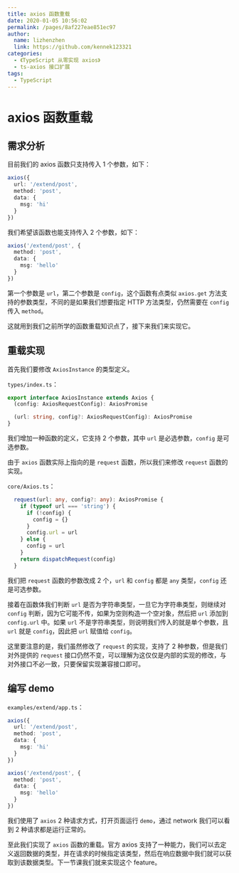 ```yaml
---
title: axios 函数重载
date: 2020-01-05 10:56:02
permalink: /pages/8af227eae851ec97
author: 
  name: lizhenzhen
  link: https://github.com/kennek123321
categories: 
  - 《TypeScript 从零实现 axios》
  - ts-axios 接口扩展
tags: 
  - TypeScript
---
```

# axios 函数重载

## 需求分析

目前我们的 axios 函数只支持传入 1 个参数，如下：

```typescript
axios({
  url: '/extend/post',
  method: 'post',
  data: {
    msg: 'hi'
  }
})
```

我们希望该函数也能支持传入 2 个参数，如下：

```typescript
axios('/extend/post', {
  method: 'post',
  data: {
    msg: 'hello'
  }
})
```

第一个参数是 `url`，第二个参数是 `config`，这个函数有点类似 `axios.get` 方法支持的参数类型，不同的是如果我们想要指定 HTTP 方法类型，仍然需要在 `config` 传入 `method`。

这就用到我们之前所学的函数重载知识点了，接下来我们来实现它。

## 重载实现

首先我们要修改 `AxiosInstance` 的类型定义。

`types/index.ts`：

```typescript
export interface AxiosInstance extends Axios {
  (config: AxiosRequestConfig): AxiosPromise

  (url: string, config?: AxiosRequestConfig): AxiosPromise
}
```

我们增加一种函数的定义，它支持 2 个参数，其中 `url` 是必选参数，`config` 是可选参数。

由于 `axios` 函数实际上指向的是 `request` 函数，所以我们来修改 `request` 函数的实现。

`core/Axios.ts`：

```typescript
  request(url: any, config?: any): AxiosPromise {
    if (typeof url === 'string') {
      if (!config) {
        config = {}
      }
      config.url = url
    } else {
      config = url
    }
    return dispatchRequest(config)
  }
```

我们把 `request` 函数的参数改成 2 个，`url` 和 `config` 都是 `any` 类型，`config` 还是可选参数。

接着在函数体我们判断 `url` 是否为字符串类型，一旦它为字符串类型，则继续对 `config` 判断，因为它可能不传，如果为空则构造一个空对象，然后把 `url` 添加到 `config.url` 中。如果 `url` 不是字符串类型，则说明我们传入的就是单个参数，且 `url` 就是 `config`，因此把 `url` 赋值给 `config`。

这里要注意的是，我们虽然修改了 `request` 的实现，支持了 2 种参数，但是我们对外提供的 `request` 接口仍然不变，可以理解为这仅仅是内部的实现的修改，与对外接口不必一致，只要保留实现兼容接口即可。

## 编写 demo

`examples/extend/app.ts`：

```typescript
axios({
  url: '/extend/post',
  method: 'post',
  data: {
    msg: 'hi'
  }
})

axios('/extend/post', {
  method: 'post',
  data: {
    msg: 'hello'
  }
})
```

我们使用了 `axios` 2 种请求方式，打开页面运行 `demo`，通过 network 我们可以看到 2 种请求都是运行正常的。

至此我们实现了 `axios` 函数的重载。官方 axios 支持了一种能力，我们可以去定义返回数据的类型，并在请求的时候指定该类型，然后在响应数据中我们就可以获取到该数据类型。下一节课我们就来实现这个 feature。
